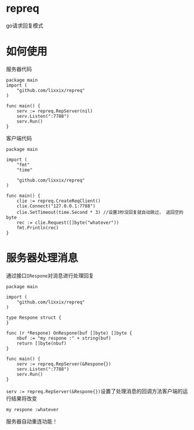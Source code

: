 # repreq

go请求回复模式
# 如何使用

服务器代码
~~~
package main
import (
	"github.com/lixxix/repreq"
)

func main() {
	serv := repreq.RepServer(nil)
	serv.Listen(":7788")
	serv.Run()
}
~~~

客户端代码
~~~
package main

import (
	"fmt"
	"time"

	"github.com/lixxix/repreq"
)

func main() {
	clie := repreq.CreateReqClient()
	clie.Connect("127.0.0.1:7788")
	clie.SetTimeout(time.Second * 3) //设置3秒没回复就自动跳过， 返回空的byte
	rec := clie.Request([]byte("whatever"))
	fmt.Println(rec)
}
~~~

# 服务器处理消息
通过接口`IRespone`对消息进行处理回复
~~~
package main

import (
	"github.com/lixxix/repreq"
)

type Respone struct {
}

func (r *Respone) OnRespone(buf []byte) []byte {
	nbuf := "my respone :" + string(buf)
	return []byte(nbuf)
}

func main() {
	serv := repreq.RepServer(&Respone{})
	serv.Listen(":7788")
	serv.Run()
}
~~~
`serv := repreq.RepServer(&Respone{})`设置了处理消息的回调方法客户端的运行结果将改变

`my respone :whatever`

服务器自动重连功能！